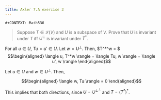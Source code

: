 ```yaml
---
title: Axler 7.A exercise 3
---
```


```{=org}
#+CONTEXT: Math530
```
> Suppose $T \in  \mathcal{L}(V)$ and $U$ is a subspace of $V$. Prove
> that $U$ is invariant under $T$ iff $U^\bot$ is invariant under $T^*$.

For all $u \in  U$, $Tu = u' \in  U$. Let $w = U^\perp$. Then, \$T^\*^w
= \$ $$\begin{aligned}
 \langle u, T^*w \rangle = \langle Tu, w \rangle = \langle u', w \rangle
\end{aligned}$$

Let $u \in  U$ and $w \in  U^\perp$. Then,

$$\begin{aligned}
 \langle w, Tu \rangle = 0
\end{aligned}$$

This implies that both directions, since $U = U^{\perp ^\perp }$ and
$T = (T^*)^*$.
